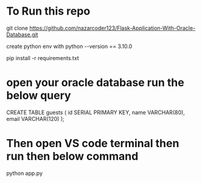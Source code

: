 # To Run this repo
 git clone https://github.com/nazarcoder123/Flask-Application-With-Oracle-Database.git

 create python env with python --version == 3.10.0

 pip install -r requirements.txt

 # open your oracle database run the below query

 CREATE TABLE guests (
    id SERIAL PRIMARY KEY,
    name VARCHAR(80),
    email VARCHAR(120)
);

# Then open VS code terminal then run then below command
 python app.py 